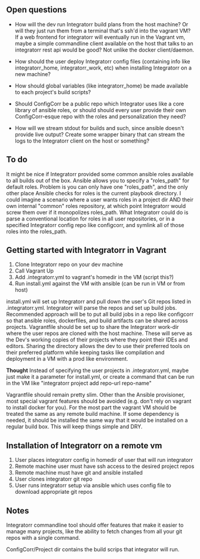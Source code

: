 Open questions
---------------------

* How will the dev run Integratorr build plans from the host machine? Or will they just run them from a terminal that's ssh'd into the vagrant VM? If a web frontend for integratorr will eventually run in the Vagrant vm, maybe a simple commandline client available on the host that talks to an integratorr rest api would be good? Not unlike the docker client/daemon.

* How should the user deploy Integratorr config files (containing info like integratorr_home, integratorr_work, etc) when installing Integratorr on a new machine?

* How should global variables (like integratorr_home) be made available to each project's build scripts?

* Should ConfigCorr be a public repo which Integrator uses like a core library of ansible roles, or should should every user provide their own ConfigCorr-esque repo with the roles and personalization they need?

* How will we stream stdout for builds and such, since ansible doesn't provide live output? Create some wrapper binary that can stream the logs to the Integratorr client on the host or something?


To do
--------------------------

It might be nice if Integratorr provided some common ansible roles available to all builds out of the box. Ansible allows you to specify a "roles_path" for default roles. Problem is you can only have one "roles_path", and the only other place Ansible checks for roles is the current playbook directory. I could imagine a scenario where a user wants roles in a project dir AND their own internal "common" roles repository, at which point Integratorr would screw them over if it monopolizes roles_path. What Integratorr could do is parse a conventional location for roles in all user repositories, or in a specified Integratorr config repo like configcorr, and symlink all of those roles into the roles_path.

Getting started with Integratorr in Vagrant
--------------------------------------------

1. Clone Integratorr repo on your dev machine
2. Call Vagrant Up
3. Add .integratorr.yml to vagrant's homedir in the VM (script this?)
4. Run install.yml against the VM with ansible (can be run in VM or from host)

install.yml will set up Integratorr and pull down the user's Git repos listed in .integratorr.yml. Integratorr will parse the repos and set up build jobs. Recommended approach will be to put all build jobs in a repo like configcorr so that ansible roles, dockerfiles, and build artifacts can be shared across projects. Vagrantfile should be set up to share the Integratorr work-dir where the user repos are cloned with the host machine. These will serve as the Dev's working copies of their projects where they point their IDEs and editors. Sharing the directory allows the dev to use their preferred tools on their preferred platform while keeping tasks like compilation and deployment in a VM with a prod like environment.

**Thought** Instead of specifying the user projects in .integratorr.yml, maybe just make it a parameter for install.yml, or create a command that can be run in the VM like "integratorr project add repo-url repo-name"

Vagrantfile should remain pretty slim. Other than the Ansible provisioner, most special vagrant features should be avoided (e.g. don't rely on vagrant to install docker for you). For the most part the vagrant VM should be treated the same as any remote build machine. If some dependency is needed, it should be installed the same way that it would be installed on a regular build box. This will keep things simple and DRY.

Installation of Integratorr on a remote vm
---------------------------------------------

1. User places integratorr config in homedir of user that will run integratorr
2. Remote machine user must have ssh access to the desired project repos
3. Remote machine must have git and ansible installed
4. User clones integratorr git repo
5. User runs integratorr setup via ansible which uses config file to download appropriate git repos

Notes
----------------------------

Integratorr commandline tool should offer features that make it easier to manage many projects, like the ability to fetch changes from all your git repos with a single command.

ConfigCorr/Project dir contains the build scrips that integrator will run.
